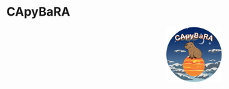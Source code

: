 # CApyBaRA #

<img src="images/CApyBaRA_Logo.png" align="right" alt="CApyBaRA Logo" style="height: 130px; width:130px; float: right"/>
